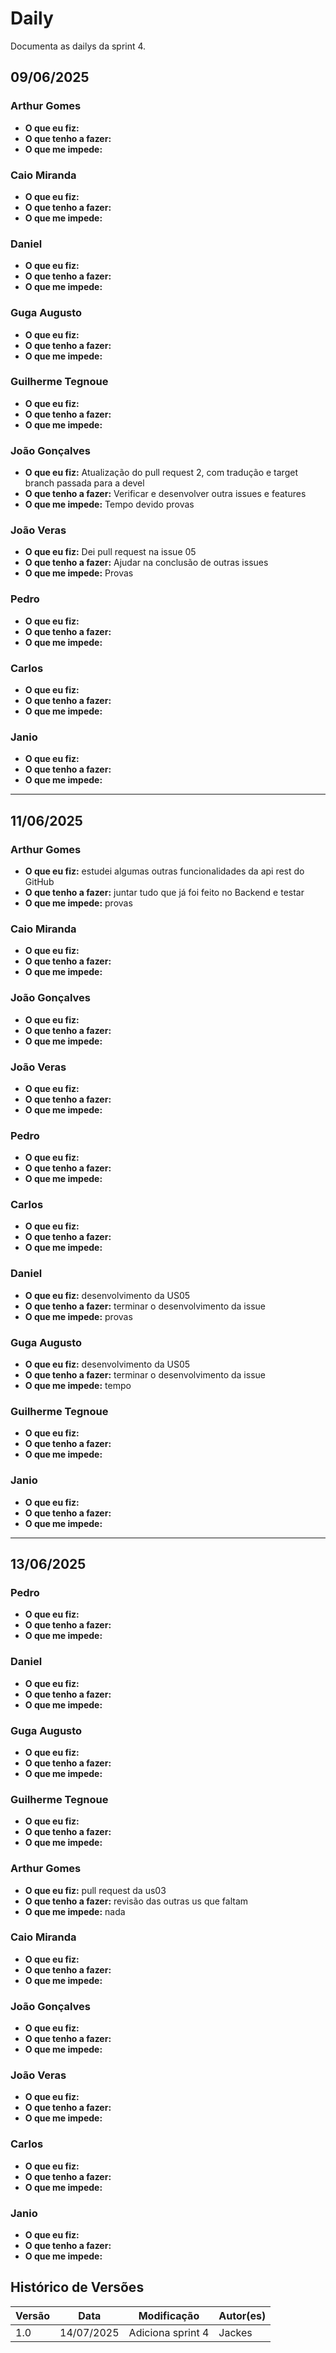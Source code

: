 # Daily

Documenta as dailys da sprint 4.

## 09/06/2025

### Arthur Gomes

* **O que eu fiz:** 
* **O que tenho a fazer:** 
* **O que me impede:** 

### Caio Miranda

* **O que eu fiz:** 
* **O que tenho a fazer:** 
* **O que me impede:** 

### Daniel

* **O que eu fiz:** 
* **O que tenho a fazer:** 
* **O que me impede:** 

### Guga Augusto

* **O que eu fiz:** 
* **O que tenho a fazer:** 
* **O que me impede:** 

### Guilherme Tegnoue

* **O que eu fiz:** 
* **O que tenho a fazer:** 
* **O que me impede:** 

### João Gonçalves

* **O que eu fiz:** Atualização do pull request 2, com tradução e target branch passada para a devel
* **O que tenho a fazer:** Verificar e desenvolver outra issues e features 
* **O que me impede:** Tempo devido provas

### João Veras

* **O que eu fiz:** Dei pull request na issue 05
* **O que tenho a fazer:** Ajudar na conclusão de outras issues
* **O que me impede:** Provas

### Pedro

* **O que eu fiz:** 
* **O que tenho a fazer:** 
* **O que me impede:** 

### Carlos

* **O que eu fiz:** 
* **O que tenho a fazer:** 
* **O que me impede:** 

### Janio

* **O que eu fiz:** 
* **O que tenho a fazer:** 
* **O que me impede:** 

---

## 11/06/2025

### Arthur Gomes

* **O que eu fiz:** estudei algumas outras funcionalidades da api rest do GitHub 
* **O que tenho a fazer:** juntar tudo que já foi feito no Backend e testar
* **O que me impede:** provas

### Caio Miranda

* **O que eu fiz:** 
* **O que tenho a fazer:** 
* **O que me impede:** 

### João Gonçalves

* **O que eu fiz:** 
* **O que tenho a fazer:** 
* **O que me impede:** 

### João Veras

* **O que eu fiz:** 
* **O que tenho a fazer:** 
* **O que me impede:** 

### Pedro

* **O que eu fiz:** 
* **O que tenho a fazer:** 
* **O que me impede:** 

### Carlos

* **O que eu fiz:** 
* **O que tenho a fazer:** 
* **O que me impede:** 

### Daniel

* **O que eu fiz:** desenvolvimento da US05
* **O que tenho a fazer:**  terminar o desenvolvimento da issue
* **O que me impede:** provas

### Guga Augusto

* **O que eu fiz:** desenvolvimento da US05
* **O que tenho a fazer:** terminar o desenvolvimento da issue
* **O que me impede:** tempo

### Guilherme Tegnoue

* **O que eu fiz:** 
* **O que tenho a fazer:**
* **O que me impede:** 

### Janio

* **O que eu fiz:** 
* **O que tenho a fazer:** 
* **O que me impede:** 

---

## 13/06/2025

### Pedro

* **O que eu fiz:** 
* **O que tenho a fazer:**
* **O que me impede:** 

### Daniel

* **O que eu fiz:** 
* **O que tenho a fazer:** 
* **O que me impede:** 

### Guga Augusto

* **O que eu fiz:** 
* **O que tenho a fazer:** 
* **O que me impede:** 

### Guilherme Tegnoue

* **O que eu fiz:** 
* **O que tenho a fazer:** 
* **O que me impede:** 

### Arthur Gomes

* **O que eu fiz:** pull request da us03
* **O que tenho a fazer:** revisão das outras us que faltam 
* **O que me impede:** nada

### Caio Miranda

* **O que eu fiz:** 
* **O que tenho a fazer:** 
* **O que me impede:** 

### João Gonçalves

* **O que eu fiz:** 
* **O que tenho a fazer:**
* **O que me impede:** 

### João Veras

* **O que eu fiz:** 
* **O que tenho a fazer:** 
* **O que me impede:** 

### Carlos

* **O que eu fiz:** 
* **O que tenho a fazer:** 
* **O que me impede:** 

### Janio

* **O que eu fiz:** 
* **O que tenho a fazer:** 
* **O que me impede:** 

## Histórico de Versões

| Versão | Data       | Modificação       | Autor(es) |
| ------ | ---------- | ----------------- | --------- |
| 1.0    | 14/07/2025 | Adiciona sprint 4 |  Jackes   |
